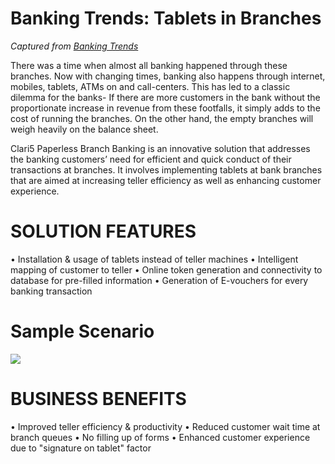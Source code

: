 # Banking Trends: Tablets in Branches

_Captured from [Banking Trends](http://www.customerxps.com/Clari5-Paperless-Branch-Banking.php)_

There was a time when almost all banking happened through these branches. Now with changing times, banking also happens through internet, mobiles, tablets, ATMs on and call-centers. This has led to a classic dilemma for the banks- If there are more customers in the bank without the proportionate increase in revenue from these footfalls, it simply adds to the cost of running the branches. On the other hand, the empty branches will weigh heavily on the balance sheet.    
  
Clari5 Paperless Branch Banking is an innovative solution that addresses the banking customers’ need for efficient and quick conduct of their transactions at branches. It involves implementing tablets at bank branches that are aimed at increasing teller efficiency as well as enhancing customer experience.

# SOLUTION FEATURES

•	Installation & usage of tablets instead of teller machines
•	Intelligent mapping of customer to teller
•	Online token generation and connectivity to database for pre-filled information
•	Generation of E-vouchers for every banking transaction

# Sample Scenario

![](https://www.dropbox.com/s/ldpxjuaby4qn4sb/Foto%2026.09.14%2C%2016%2030%2020.jpg?dl=1)

# BUSINESS BENEFITS
•	Improved teller efficiency & productivity
•	Reduced customer wait time at branch queues
•	No filling up of forms
•	Enhanced customer experience due to "signature on tablet" factor
